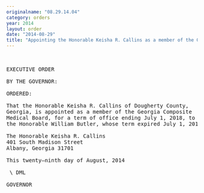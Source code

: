 ```yaml
---
originalname: "08.29.14.04"
category: orders
year: 2014
layout: order
date: "2014-08-29"
title: "Appointing the Honorable Keisha R. Callins as a member of the Georgia Composite Medical Board"
---
```

<pre>
 

EXECUTIVE ORDER

BY THE GOVERNOR:

ORDERED:

That the Honorable Keisha R. Callins of Dougherty County,
Georgia, is appointed as a member of the Georgia Composite
Medical Board, for a term of office ending July 1, 2018, to succeed
the Honorable William Butler, whose term expired July 1, 2014.

The Honorable Keisha R. Callins
401 South Madison Street
Albany, Georgia 31701

This twenty—ninth day of August, 2014

 \ DML

GOVERNOR

</pre>

